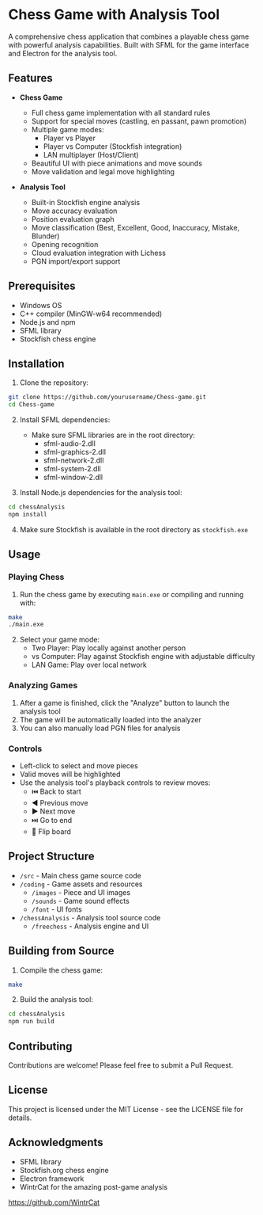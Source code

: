 # Chess Game with Analysis Tool

A comprehensive chess application that combines a playable chess game with powerful analysis capabilities. Built with SFML for the game interface and Electron for the analysis tool.

## Features

- **Chess Game**
  - Full chess game implementation with all standard rules
  - Support for special moves (castling, en passant, pawn promotion)
  - Multiple game modes:
    - Player vs Player
    - Player vs Computer (Stockfish integration)
    - LAN multiplayer (Host/Client)
  - Beautiful UI with piece animations and move sounds
  - Move validation and legal move highlighting

- **Analysis Tool**
  - Built-in Stockfish engine analysis
  - Move accuracy evaluation
  - Position evaluation graph
  - Move classification (Best, Excellent, Good, Inaccuracy, Mistake, Blunder)
  - Opening recognition
  - Cloud evaluation integration with Lichess
  - PGN import/export support

## Prerequisites

- Windows OS
- C++ compiler (MinGW-w64 recommended)
- Node.js and npm
- SFML library
- Stockfish chess engine

## Installation

1. Clone the repository:
```bash
git clone https://github.com/yourusername/Chess-game.git
cd Chess-game
```

2. Install SFML dependencies:
   - Make sure SFML libraries are in the root directory:
     - sfml-audio-2.dll
     - sfml-graphics-2.dll
     - sfml-network-2.dll
     - sfml-system-2.dll
     - sfml-window-2.dll

3. Install Node.js dependencies for the analysis tool:
```bash
cd chessAnalysis
npm install
```

4. Make sure Stockfish is available in the root directory as `stockfish.exe`

## Usage

### Playing Chess

1. Run the chess game by executing `main.exe` or compiling and running with:
```bash
make
./main.exe
```

2. Select your game mode:
   - Two Player: Play locally against another person
   - vs Computer: Play against Stockfish engine with adjustable difficulty
   - LAN Game: Play over local network

### Analyzing Games

1. After a game is finished, click the "Analyze" button to launch the analysis tool
2. The game will be automatically loaded into the analyzer
3. You can also manually load PGN files for analysis

### Controls

- Left-click to select and move pieces
- Valid moves will be highlighted
- Use the analysis tool's playback controls to review moves:
  - ⏮️ Back to start
  - ◀️ Previous move
  - ▶️ Next move
  - ⏭️ Go to end
  - 🔄 Flip board

## Project Structure

- `/src` - Main chess game source code
- `/coding` - Game assets and resources
  - `/images` - Piece and UI images
  - `/sounds` - Game sound effects
  - `/font` - UI fonts
- `/chessAnalysis` - Analysis tool source code
  - `/freechess` - Analysis engine and UI

## Building from Source

1. Compile the chess game:
```bash
make
```

2. Build the analysis tool:
```bash
cd chessAnalysis
npm run build
```

## Contributing

Contributions are welcome! Please feel free to submit a Pull Request.

## License

This project is licensed under the MIT License - see the LICENSE file for details.

## Acknowledgments

- SFML library
- Stockfish.org chess engine
- Electron framework
- WintrCat for the amazing post-game analysis 

https://github.com/WintrCat
